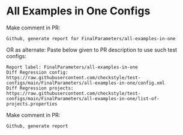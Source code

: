 # All Examples in One Configs
Make comment in PR:
```
Github, generate report for FinalParameters/all-examples-in-one
```
OR as alternate:
Paste below given to PR description to use such test configs:
```
Report label: FinalParameters/all-examples-in-one
Diff Regression config: https://raw.githubusercontent.com/checkstyle/test-configs/main/FinalParameters/all-examples-in-one/config.xml
Diff Regression projects: https://raw.githubusercontent.com/checkstyle/test-configs/main/FinalParameters/all-examples-in-one/list-of-projects.properties
```
Make comment in PR:
```
Github, generate report
```
